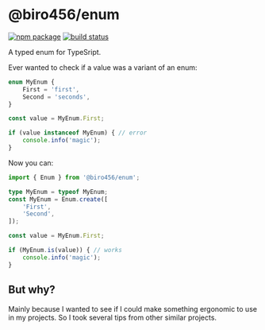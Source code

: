 # @biro456/enum

[![npm package](https://img.shields.io/npm/v/@biro456/enum?label=npm%20package)](https://www.npmjs.com/package/@biro456/enum)
[![build status](https://img.shields.io/github/workflow/status/biro456/node-enum/build)]()

A typed enum for TypeSript.

Ever wanted to check if a value was a variant of an enum:
```typescript
enum MyEnum {
	First = 'first',
	Second = 'seconds',
}

const value = MyEnum.First;

if (value instanceof MyEnum) { // error
	console.info('magic');
}
```

Now you can:
```typescript
import { Enum } from '@biro456/enum';

type MyEnum = typeof MyEnum;
const MyEnum = Enum.create([
	'First',
	'Second',
]);

const value = MyEnum.First;

if (MyEnum.is(value)) { // works
	console.info('magic');
}
```

## But why?

Mainly because I wanted to see if I could make something ergonomic to use in my projects. So I took several tips from other similar projects.
